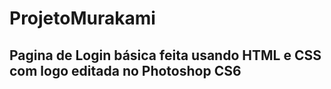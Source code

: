 # ProjetoMurakami
## Pagina de Login básica feita usando HTML e CSS com logo editada no Photoshop CS6

